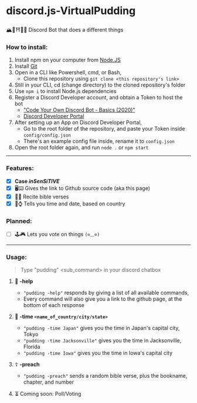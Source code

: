 # discord.js-VirtualPudding
🏔🌸⛩🎌🚅 Discord Bot that does a different things

### How to install:
1. Install npm on your computer from [Node.JS](https://nodejs.org/en/)
2. Install [Git](https://git-scm.com/)
3. Open in a CLI like Powershell, cmd, or Bash,
   - Clone this repository using `git clone <this repository's link>`
4. Still in your CLI, cd (change directory) to the cloned repository's folder
5. Use `npm i` to install Node.js dependencies 
6. Register a Discord Developer account, and obtain a Token to host the bot 
   - ["Code Your Own Discord Bot - Basics (2020)"]("https://www.youtube.com/watch?reload=9&v=j_sD9udZnCk")
   - [Discord Developer Portal](https://discord.com/login?redirect_to=%2Fdevelopers%2Fapplications)
7. After setting up an App on Discord Developer Portal, 
   - Go to the root folder of the repository, and paste your Token inside `config/config.json`
   - There's an example config file inside, rename it to `config.json`
8. Open the root folder again, and run `node .` or `npm start`

---

### Features:
- [x] **Case *inSenSiTIVE***
- [x] 🖥⌨ Gives the link to Github source code (aka this page)
- [x] 🍞🙏 Recite bible verses 
- [x] 📆⌚ Tells you time and date, based on country 

### Planned:
- [ ] 🕹🎮 Lets you vote on things `(⊙﹏⊙)`

---

### Usage:
> Type "pudding" <command> <sub_command> in your discord chatbox

1. 🐙 **-help**
   - `"pudding -help"` responds by giving a list of all available commands,
   - Every command will also give you a link to the github page, at the bottom of each response

2. 📆 **-time `<name_of_country/city/state>`**
   - `"pudding -time Japan"` gives you the time in Japan's capital city, Tokyo
   - `"pudding -time Jacksonville"` gives you the time in Jacksonville, Florida
   - `"pudding -time Iowa"` gives you the time in Iowa's capital city

3. ☦ **-preach**
   - `"pudding -preach"` sends a random bible verse, plus the bookname, chapter, and number

4. ⏳ Coming soon: Poll/Voting

